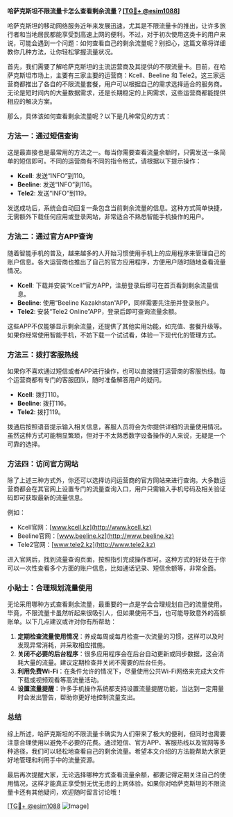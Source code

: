 **哈萨克斯坦不限流量卡怎么查看剩余流量？[[TG💪+ @esim1088](https://t.me/s/esim1088)]**

哈萨克斯坦的移动网络服务近年来发展迅速，尤其是不限流量卡的推出，让许多旅行者和当地居民都能享受到高速上网的便利。不过，对于初次使用这类卡的用户来说，可能会遇到一个问题：如何查看自己的剩余流量呢？别担心，这篇文章将详细教你几种方法，让你轻松掌握流量状况。

首先，我们需要了解哈萨克斯坦的主流运营商及其提供的不限流量卡。目前，在哈萨克斯坦市场上，主要有三家主要的运营商：Kcell、Beeline 和 Tele2。这三家运营商都推出了各自的不限流量套餐，用户可以根据自己的需求选择适合的服务商。无论是短时间内的大量数据需求，还是长期稳定的上网需求，这些运营商都能提供相应的解决方案。

那么，具体该如何查看剩余流量呢？以下是几种常见的方式：

### 方法一：通过短信查询

这是最直接也是最常用的方法之一。每当你需要查看流量余额时，只需发送一条简单的短信即可。不同的运营商有不同的指令格式，请根据以下提示操作：

- **Kcell**: 发送“INFO”到110。
- **Beeline**: 发送“INFO”到116。
- **Tele2**: 发送“INFO”到119。

发送成功后，系统会自动回复一条包含当前剩余流量的信息。这种方式简单快捷，无需额外下载任何应用或登录网站，非常适合不熟悉智能手机操作的用户。

### 方法二：通过官方APP查询

随着智能手机的普及，越来越多的人开始习惯使用手机上的应用程序来管理自己的账户信息。各大运营商也推出了自己的官方应用程序，方便用户随时随地查看流量情况。

- **Kcell**: 下载并安装“Kcell”官方APP，注册登录后即可在首页看到剩余流量信息。
- **Beeline**: 使用“Beeline Kazakhstan”APP，同样需要先注册并登录账户。
- **Tele2**: 安装“Tele2 Online”APP，登录后即可查询流量余额。

这些APP不仅能够显示剩余流量，还提供了其他实用功能，如充值、套餐升级等。如果你经常使用智能手机，不妨下载一个试试看，体验一下现代化的管理方式。

### 方法三：拨打客服热线

如果你不喜欢通过短信或者APP进行操作，也可以直接拨打运营商的客服热线。每个运营商都有专门的客服团队，随时准备解答用户的疑问。

- **Kcell**: 拨打110。
- **Beeline**: 拨打116。
- **Tele2**: 拨打119。

拨通后按照语音提示输入相关信息，客服人员将会为你提供详细的流量使用情况。虽然这种方式可能稍显繁琐，但对于不太熟悉数字设备操作的人来说，无疑是一个可靠的选择。

### 方法四：访问官方网站

除了上述三种方式外，你还可以选择访问运营商的官方网站来进行查询。大多数运营商都会在其官网上设置专门的流量查询入口，用户只需输入手机号码及相关验证码即可获取最新的流量信息。

例如：
- Kcell官网：[www.kcell.kz](http://www.kcell.kz)
- Beeline官网：[www.beeline.kz](http://www.beeline.kz)
- Tele2官网：[www.tele2.kz](http://www.tele2.kz)

进入官网后，找到流量查询页面，按照指引完成操作即可。这种方式的好处在于你可以一次性查看多个方面的账户信息，比如通话记录、短信余额等，非常全面。

### 小贴士：合理规划流量使用

无论采用哪种方式查看剩余流量，最重要的一点是学会合理规划自己的流量使用。毕竟，不限流量卡虽然听起来很吸引人，但如果使用不当，也可能导致意外的高额账单。以下几点建议或许对你有所帮助：

1. **定期检查流量使用情况**：养成每周或每月检查一次流量的习惯，这样可以及时发现异常消耗，并采取相应措施。
2. **关闭不必要的后台程序**：很多应用程序会在后台自动更新或同步数据，这会消耗大量的流量。建议定期检查并关闭不需要的后台任务。
3. **利用免费Wi-Fi**：在条件允许的情况下，尽量使用公共Wi-Fi网络来完成大文件下载或视频观看等高流量活动。
4. **设置流量提醒**：许多手机操作系统都支持设置流量提醒功能，当达到一定用量时会发出警告，帮助你更好地控制流量支出。

### 总结

综上所述，哈萨克斯坦的不限流量卡确实为人们带来了极大的便利，但同时也需要注意合理使用以避免不必要的花费。通过短信、官方APP、客服热线以及官网等多种途径，我们可以轻松地查看自己的剩余流量。希望本文介绍的方法能帮助大家更好地管理和利用手中的流量资源。

最后再次提醒大家，无论选择哪种方式查看流量余额，都要记得定期关注自己的使用情况，这样才能真正享受到无忧无虑的上网体验。如果你对哈萨克斯坦的不限流量卡还有其他疑问，欢迎随时留言讨论哦！

[[TG💪+ @esim1088](https://t.me/s/esim1088) ![Image](https://i.postimg.cc/4NQfJmqS/Snipaste-2025-05-13-00-14-12.png)]